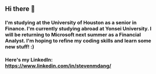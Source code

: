 ## Hi there 👋

### I'm studying at the University of Houston as a senior in Finance. I'm currently studying abroad at Yonsei University. I will be returning to Microsoft next summer as a Financial Analyst. I'm hoping to refine my coding skills and learn some new stuff! :)

### Here's my LinkedIn: https://www.linkedin.com/in/stevenmdang/
<!--
**sdang1234/sdang1234** is a ✨ _special_ ✨ repository because its `README.md` (this file) appears on your GitHub profile.

Here are some ideas to get you started:

- 🔭 I’m currently working on ...
- 🌱 I’m currently learning ...
- 👯 I’m looking to collaborate on ...
- 🤔 I’m looking for help with ...
- 💬 Ask me about ...
- 📫 How to reach me: ...
- 😄 Pronouns: ...
- ⚡ Fun fact: ...
-->
